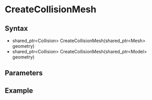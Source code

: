 # CreateCollisionMesh #

## Syntax ##
- shared_ptr<Collision\> CreateCollisionMesh(shared_ptr<Mesh\> geometry)
- shared_ptr<Collision\> CreateCollisionMesh(shared_ptr<Model\> geometry)

## Parameters ##


## Example ##
```c++

```
